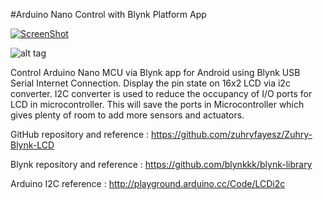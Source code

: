 #Arduino Nano Control with Blynk Platform App

[![ScreenShot](https://github.com/zuhryfayesz/Zuhry-Blynk-LCD/blob/master/video.PNG)](https://www.youtube.com/watch?v=lY00fh99oDo)

![alt tag](https://github.com/zuhryfayesz/Zuhry-Blynk-LCD/blob/master/LCD%20with%20I2C%20Arduino%20Nano.PNG)

Control Arduino Nano MCU via Blynk app for Android using Blynk USB Serial Internet Connection. Display the pin state on 16x2 LCD via i2c converter. I2C converter is used to reduce the occupancy of I/O ports for LCD in microcontroller. This will save the ports in Microcontroller which gives plenty of room to add more sensors and actuators.


GitHub repository and reference : https://github.com/zuhryfayesz/Zuhry-Blynk-LCD

Blynk repository and reference : https://github.com/blynkkk/blynk-library

Arduino I2C reference : http://playground.arduino.cc/Code/LCDi2c